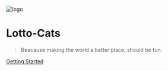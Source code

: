 ![logo](_media/icon.svg)

# Lotto-Cats

> Beacause making the world a better place, should be fun.

[Getting Started](#who-are-we)
